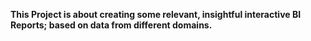 **This Project is about creating some relevant, insightful interactive BI Reports; based on data from different domains.**
